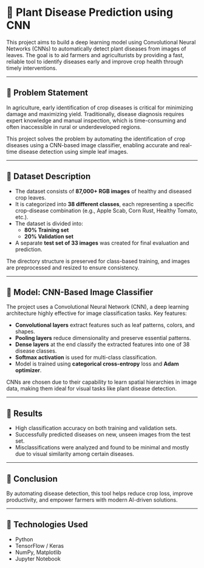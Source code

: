 # 🌿 Plant Disease Prediction using CNN

This project aims to build a deep learning model using Convolutional Neural Networks (CNNs) to automatically detect plant diseases from images of leaves. The goal is to aid farmers and agriculturists by providing a fast, reliable tool to identify diseases early and improve crop health through timely interventions.

---

## 🧩 Problem Statement

In agriculture, early identification of crop diseases is critical for minimizing damage and maximizing yield. Traditionally, disease diagnosis requires expert knowledge and manual inspection, which is time-consuming and often inaccessible in rural or underdeveloped regions.

This project solves the problem by automating the identification of crop diseases using a CNN-based image classifier, enabling accurate and real-time disease detection using simple leaf images.

---

## 📂 Dataset Description

- The dataset consists of **87,000+ RGB images** of healthy and diseased crop leaves.
- It is categorized into **38 different classes**, each representing a specific crop-disease combination (e.g., Apple Scab, Corn Rust, Healthy Tomato, etc.).
- The dataset is divided into:
  - **80% Training set**
  - **20% Validation set**
- A separate **test set of 33 images** was created for final evaluation and prediction.

The directory structure is preserved for class-based training, and images are preprocessed and resized to ensure consistency.

---

## 🧠 Model: CNN-Based Image Classifier

The project uses a Convolutional Neural Network (CNN), a deep learning architecture highly effective for image classification tasks. Key features:

- **Convolutional layers** extract features such as leaf patterns, colors, and shapes.
- **Pooling layers** reduce dimensionality and preserve essential patterns.
- **Dense layers** at the end classify the extracted features into one of 38 disease classes.
- **Softmax activation** is used for multi-class classification.
- Model is trained using **categorical cross-entropy** loss and **Adam optimizer**.

CNNs are chosen due to their capability to learn spatial hierarchies in image data, making them ideal for visual tasks like plant disease detection.

---

## 🧪 Results

- High classification accuracy on both training and validation sets.
- Successfully predicted diseases on new, unseen images from the test set.
- Misclassifications were analyzed and found to be minimal and mostly due to visual similarity among certain diseases.

---

## 🚀 Conclusion 


By automating disease detection, this tool helps reduce crop loss, improve productivity, and empower farmers with modern AI-driven solutions.

---

## 📌 Technologies Used

- Python
- TensorFlow / Keras
- NumPy, Matplotlib
- Jupyter Notebook
